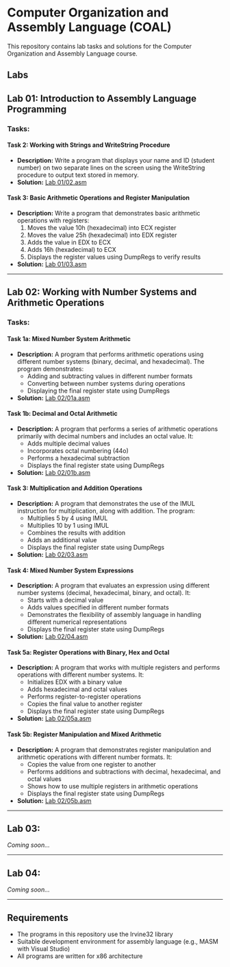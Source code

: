# Computer Organization and Assembly Language (COAL)
This repository contains lab tasks and solutions for the Computer Organization and Assembly Language course.

## Labs

## Lab 01: Introduction to Assembly Language Programming

### Tasks:

#### Task 2: Working with Strings and WriteString Procedure
- **Description:** Write a program that displays your name and ID (student number) on two separate lines on the screen using the WriteString procedure to output text stored in memory.
- **Solution:** [Lab 01/02.asm](./Lab%2001/02.asm)

#### Task 3: Basic Arithmetic Operations and Register Manipulation
- **Description:** Write a program that demonstrates basic arithmetic operations with registers:
  1. Moves the value 10h (hexadecimal) into ECX register
  2. Moves the value 25h (hexadecimal) into EDX register
  3. Adds the value in EDX to ECX
  4. Adds 16h (hexadecimal) to ECX
  5. Displays the register values using DumpRegs to verify results
- **Solution:** [Lab 01/03.asm](./Lab%2001/03.asm)

---

## Lab 02: Working with Number Systems and Arithmetic Operations

### Tasks:

#### Task 1a: Mixed Number System Arithmetic
- **Description:** A program that performs arithmetic operations using different number systems (binary, decimal, and hexadecimal). The program demonstrates:
  - Adding and subtracting values in different number formats
  - Converting between number systems during operations
  - Displaying the final register state using DumpRegs
- **Solution:** [Lab 02/01a.asm](./Lab%2002/01a.asm)

#### Task 1b: Decimal and Octal Arithmetic
- **Description:** A program that performs a series of arithmetic operations primarily with decimal numbers and includes an octal value. It:
  - Adds multiple decimal values
  - Incorporates octal numbering (44o)
  - Performs a hexadecimal subtraction
  - Displays the final register state using DumpRegs
- **Solution:** [Lab 02/01b.asm](./Lab%2002/01b.asm)

#### Task 3: Multiplication and Addition Operations
- **Description:** A program that demonstrates the use of the IMUL instruction for multiplication, along with addition. The program:
  - Multiplies 5 by 4 using IMUL
  - Multiplies 10 by 1 using IMUL
  - Combines the results with addition
  - Adds an additional value
  - Displays the final register state using DumpRegs
- **Solution:** [Lab 02/03.asm](./Lab%2002/03.asm)

#### Task 4: Mixed Number System Expressions
- **Description:** A program that evaluates an expression using different number systems (decimal, hexadecimal, binary, and octal). It:
  - Starts with a decimal value
  - Adds values specified in different number formats
  - Demonstrates the flexibility of assembly language in handling different numerical representations
  - Displays the final register state using DumpRegs
- **Solution:** [Lab 02/04.asm](./Lab%2002/04.asm)

#### Task 5a: Register Operations with Binary, Hex and Octal
- **Description:** A program that works with multiple registers and performs operations with different number systems. It:
  - Initializes EDX with a binary value
  - Adds hexadecimal and octal values
  - Performs register-to-register operations
  - Copies the final value to another register
  - Displays the final register state using DumpRegs
- **Solution:** [Lab 02/05a.asm](./Lab%2002/05a.asm)

#### Task 5b: Register Manipulation and Mixed Arithmetic
- **Description:** A program that demonstrates register manipulation and arithmetic operations with different number formats. It:
  - Copies the value from one register to another
  - Performs additions and subtractions with decimal, hexadecimal, and octal values
  - Shows how to use multiple registers in arithmetic operations
  - Displays the final register state using DumpRegs
- **Solution:** [Lab 02/05b.asm](./Lab%2002/05b.asm)

---

## Lab 03:
*Coming soon...*

---

## Lab 04:
*Coming soon...*

---

## Requirements
- The programs in this repository use the Irvine32 library
- Suitable development environment for assembly language (e.g., MASM with Visual Studio)
- All programs are written for x86 architecture
